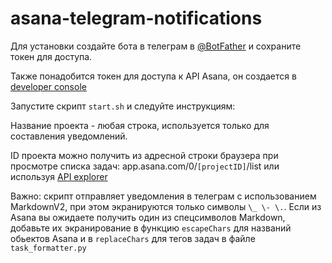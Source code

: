 # asana-telegram-notifications

Для установки создайте бота в телеграм в [@BotFather](https://t.me/BotFather) и сохраните токен для доступа.

Также понадобится токен для доступа к API Asana, он создается в [developer console](https://app.asana.com/0/developer-console)



Запустите скрипт `start.sh` и следуйте инструкциям:

Название проекта - любая строка, используется только для составления уведомлений. 

ID проекта можно получить из адресной строки браузера при просмотре списка задач:
app.asana.com/0/`[projectID]`/list или используя [API explorer](https://developers.asana.com/explorer)


Важно: скрипт отправляет уведомления в телеграм с использованием MarkdownV2, при этом экранируются только символы `\_ \- \.`\. Если из Asana вы ожидаете получить 
один из спецсимволов Markdown, добавьте их экранирование в функцию `escapeChars` для названий обьектов Asana и в `replaceChars` для тегов задач в файле `task_formatter.py`
